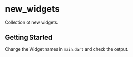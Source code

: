 # new_widgets

Collection of new widgets.

## Getting Started

Change the Widget names in `main.dart` and check the output.
